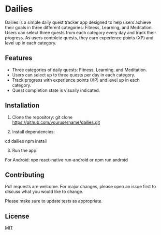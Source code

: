 # Dailies

Dailies is a simple daily quest tracker app designed to help users achieve their goals in three different categories: Fitness, Learning, and Meditation. Users can select three quests from each category every day and track their progress. As users complete quests, they earn experience points (XP) and level up in each category.

## Features

- Three categories of daily quests: Fitness, Learning, and Meditation.
- Users can select up to three quests per day in each category.
- Track progress with experience points (XP) and level up in each category.
- Quest completion state is visually indicated.

## Installation

1. Clone the repository:
git clone https://github.com/yourusername/dailies.git

2. Install dependencies:

cd dailies
npm install

3. Run the app:

For Android:
npx react-native run-android or npm run android


## Contributing

Pull requests are welcome. For major changes, please open an issue first to discuss what you would like to change.

Please make sure to update tests as appropriate.

## License

[MIT](https://choosealicense.com/licenses/mit/)


